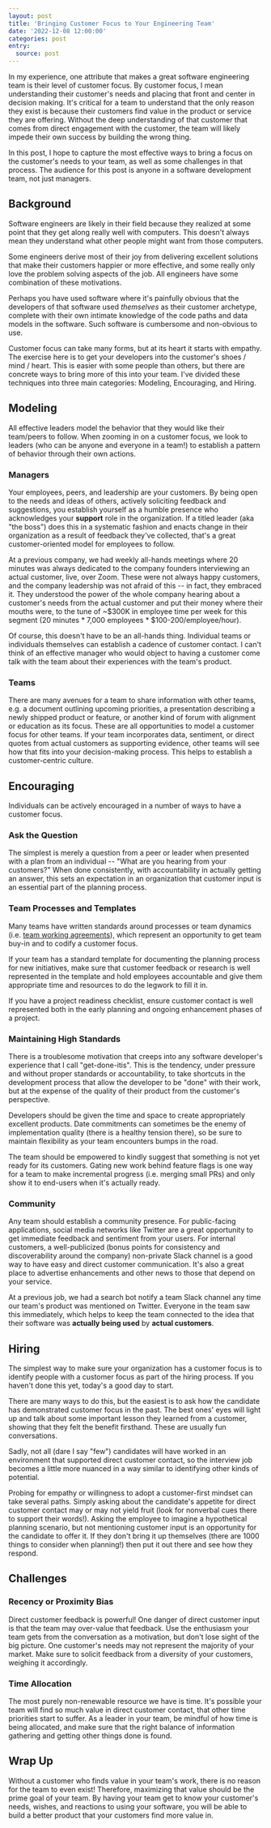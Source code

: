```yaml
---
layout: post
title: 'Bringing Customer Focus to Your Engineering Team'
date: '2022-12-08 12:00:00'
categories: post
entry:
  source: post
---
```


In my experience, one attribute that makes a great software engineering team is their level of customer focus. By customer focus, I mean understanding their customer's needs and placing that front and center in decision making. It's critical for a team to understand that the only reason they exist is because their customers find value in the product or service they are offering. Without the deep understanding of that customer that comes from direct engagement with the customer, the team will likely impede their own success by building the wrong thing.

In this post, I hope to capture the most effective ways to bring a focus on the customer's needs to your team, as well as some challenges in that process. The audience for this post is anyone in a software development team, not just managers.


## Background

Software engineers are likely in their field because they realized at some point that they get along really well with computers. This doesn't always mean they understand what other people might want from those computers.

Some engineers derive most of their joy from delivering excellent solutions that make their customers happier or more effective, and some really only love the problem solving aspects of the job. All engineers have some combination of these motivations.

Perhaps you have used software where it's painfully obvious that the developers of that software used _themselves_ as their customer archetype, complete with their own intimate knowledge of the code paths and data models in the software. Such software is cumbersome and non-obvious to use.

Customer focus can take many forms, but at its heart it starts with empathy. The exercise here is to get your developers into the customer's shoes / mind / heart. This is easier with some people than others, but there are concrete ways to bring more of this into your team. I've divided these techniques into three main categories: Modeling, Encouraging, and Hiring.


## Modeling

All effective leaders model the behavior that they would like their team/peers to follow. When zooming in on a customer focus, we look to leaders (who can be anyone and everyone in a team!) to establish a pattern of behavior through their own actions. 


### Managers

Your employees, peers, and leadership are your customers. By being open to the needs and ideas of others, actively soliciting feedback and suggestions, you establish yourself as a humble presence who acknowledges your **support** role in the organization. If a titled leader (aka "the boss") does this in a systematic fashion and enacts change in their organization as a result of feedback they've collected, that's a great customer-oriented model for employees to follow.

At a previous company, we had weekly all-hands meetings where 20 minutes was always dedicated to the company founders interviewing an actual customer, live, over Zoom. These were not always happy customers, and the company leadership was not afraid of this -- in fact, they embraced it. They understood the power of the whole company hearing about a customer's needs from the actual customer and put their money where their mouths were, to the tune of ~$300K in employee time per week for this segment (20 minutes * 7,000 employees * $100-200/employee/hour).

Of course, this doesn't have to be an all-hands thing. Individual teams or individuals themselves can establish a cadence of customer contact. I can't think of an effective manager who would object to having a customer come talk with the team about their experiences with the team's product.


### Teams

There are many avenues for a team to share information with other teams, e.g. a document outlining upcoming priorities, a presentation describing a newly shipped product or feature, or another kind of forum with alignment or education as its focus. These are all opportunities to model a customer focus for other teams. If your team incorporates data, sentiment, or direct quotes from actual customers as supporting evidence, other teams will see how that fits into your decision-making process. This helps to establish a customer-centric culture.


## Encouraging

Individuals can be actively encouraged in a number of ways to have a customer focus. 


### Ask the Question

The simplest is merely a question from a peer or leader when presented with a plan from an individual -- "What are you hearing from your customers?" When done consistently, with accountability in actually getting an answer, this sets an expectation in an organization that customer input is an essential part of the planning process.


### Team Processes and Templates

Many teams have written standards around processes or team dynamics (i.e. [team working agreements](https://lingabson.com/step-by-step-guide-on-how-to-facilitate-a-team-working-agreement/)), which represent an opportunity to get team buy-in and to codify a customer focus.

If your team has a standard template for documenting the planning process for new initiatives, make sure that customer feedback or research is well represented in the template and hold employees accountable and give them appropriate time and resources to do the legwork to fill it in.

If you have a project readiness checklist, ensure customer contact is well represented both in the early planning and ongoing enhancement phases of a project.


### Maintaining High Standards

There is a troublesome motivation that creeps into any software developer's experience that I call "get-done-itis". This is the tendency, under pressure and without proper standards or accountability, to take shortcuts in the development process that allow the developer to be "done" with their work, but at the expense of the quality of their product from the customer's perspective.

Developers should be given the time and space to create appropriately excellent products. Date commitments can sometimes be the enemy of implementation quality (there is a healthy tension there), so be sure to maintain flexibility as your team encounters bumps in the road.

The team should be empowered to kindly suggest that something is not yet ready for its customers. Gating new work behind feature flags is one way for a team to make incremental progress (i.e. merging small PRs) and only show it to end-users when it's actually ready.


### Community

Any team should establish a community presence. For public-facing applications, social media networks like Twitter are a great opportunity to get immediate feedback and sentiment from your users. For internal customers, a well-publicized (bonus points for consistency and discoverability around the company) non-private Slack channel is a good way to have easy and direct customer communication. It's also a great place to advertise enhancements and other news to those that depend on your service.

At a previous job, we had a search bot notify a team Slack channel any time our team's product was mentioned on Twitter. Everyone in the team saw this immediately, which helps to keep the team connected to the idea that their software was **actually being used** by **actual customers**.


## Hiring

The simplest way to make sure your organization has a customer focus is to identify people with a customer focus as part of the hiring process. If you haven't done this yet, today's a good day to start.

There are many ways to do this, but the easiest is to ask how the candidate has demonstrated customer focus in the past. The best ones' eyes will light up and talk about some important lesson they learned from a customer, showing that they felt the benefit firsthand. These are usually fun conversations.

Sadly, not all (dare I say "few") candidates will have worked in an environment that supported direct customer contact, so the interview job becomes a little more nuanced in a way similar to identifying other kinds of potential.

Probing for empathy or willingness to adopt a customer-first mindset can take several paths. Simply asking about the candidate's appetite for direct customer contact may or may not yield fruit (look for nonverbal cues there to support their words!). Asking the employee to imagine a hypothetical planning scenario, but not mentioning customer input is an opportunity for the candidate to offer it. If they don't bring it up themselves (there are 1000 things to consider when planning!) then put it out there and see how they respond.


## Challenges


### Recency or Proximity Bias

Direct customer feedback is powerful! One danger of direct customer input is that the team may over-value that feedback. Use the enthusiasm your team gets from the conversation as a motivation, but don't lose sight of the big picture. One customer's needs may not represent the majority of your market. Make sure to solicit feedback from a diversity of your customers, weighing it accordingly.


### Time Allocation

The most purely non-renewable resource we have is time. It's possible your team will find so much value in direct customer contact, that other time priorities start to suffer. As a leader in your team, be mindful of how time is being allocated, and make sure that the right balance of information gathering and getting other things done is found.


## Wrap Up

Without a customer who finds value in your team's work, there is no reason for the team to even exist! Therefore, maximizing that value should be the prime goal of your team. By having your team get to know your customer's needs, wishes, and reactions to using your software, you will be able to build a better product that your customers find more value in.
